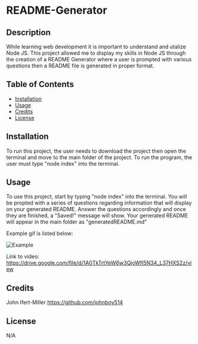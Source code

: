 # README-Generator

## Description

While learning web development it is important to understand and utalize Node JS.
This project allowed me to display my skills in Node JS through the creation of a README Generator where
a user is prompted with various questions then a README file is generated in proper format.

## Table of Contents

- [Installation](#installation)
- [Usage](#usage)
- [Credits](#credits)
- [License](#license)

## Installation

To run this project, the user needs to download the project then open the terminal and move to the main folder of the project. To run the program, the user must type "node index" into the terminal.

## Usage

To use this project, start by typing "node index" into the terminal. You will be propted with a series of
questions regarding information that will display on your generated README. Answer the questions accordingly and
once they are finished, a "Saved!" message will show. Your generated README will appear in the main folder as "generatedREADME.md"

Example gif is listed below:

![Example](images/readme-generator.gif)

Link to video: https://drive.google.com/file/d/1A0TkTrtYeW6w3QjoWfI5N34_L37HXS2z/view

## Credits

John Ifert-Miller
https://github.com/johnboy514

## License

N/A
